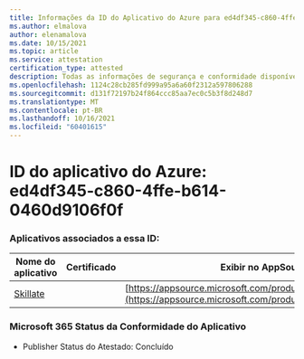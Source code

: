 ```yaml
---
title: Informações da ID do Aplicativo do Azure para ed4df345-c860-4ffe-b614-0460d9106f0f
ms.author: elmalova
author: elenamalova
ms.date: 10/15/2021
ms.topic: article
ms.service: attestation
certification_type: attested
description: Todas as informações de segurança e conformidade disponíveis para ed4df345-c860-4ffe-b614-0460d9106f0f0f.
ms.openlocfilehash: 1124c28cb285fd999a95a6a60f2312a597806288
ms.sourcegitcommit: d131f72197b24f864ccc85aa7ec0c5b3f8d248d7
ms.translationtype: MT
ms.contentlocale: pt-BR
ms.lasthandoff: 10/16/2021
ms.locfileid: "60401615"
---
```

# <a name="azure-app-id-ed4df345-c860-4ffe-b614-0460d9106f0f"></a>ID do aplicativo do Azure: ed4df345-c860-4ffe-b614-0460d9106f0f


### <a name="apps-associated-with-this-id"></a>Aplicativos associados a essa ID:
| **Nome do aplicativo** | **Certificado** | **Exibir no AppSource** |
|--------------|---------------|-----------------------|
| [Skillate](https://docs.microsoft.com/microsoft-365-app-certification/forward/WA200002490) |  | [https://appsource.microsoft.com/product/office/WA200002490](https://appsource.microsoft.com/product/office/WA200002490) |

### <a name="microsoft-365-app-compliance-status"></a>Microsoft 365 Status da Conformidade do Aplicativo
- Publisher Status do Atestado: Concluído
